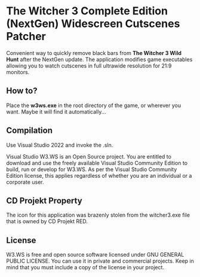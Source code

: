 # The Witcher 3 Complete Edition (NextGen) Widescreen Cutscenes Patcher

Convenient way to quickly remove black bars from **The Witcher 3 Wild Hunt** after the NextGen update. The application modifies game executables allowing you to watch cutscenes in full ultrawide resolution for 21:9 monitors.

## How to?

Place the **w3ws.exe** in the root directory of the game, or wherever you want. Maybe it will find it automatically...

## Compilation

Use Visual Studio 2022 and invoke the .sln.

Visual Studio
W3.WS is an Open Source project. You are entitled to download and use the freely available Visual Studio Community Edition to build, run or develop for W3.WS. As per the Visual Studio Community Edition license, this applies regardless of whether you are an individual or a corporate user.

## CD Projekt Property

The icon for this application was brazenly stolen from the witcher3.exe file that is owned by CD Projekt RED.

## License

W3.WS is free and open source software licensed under GNU GENERAL PUBLIC LICENSE. You can use it in private and commercial projects.
Keep in mind that you must include a copy of the license in your project.
